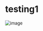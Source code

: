 # testing1
![image](https://github.com/user-attachments/assets/77421466-3180-41c4-9208-a2e318a53ec2)
